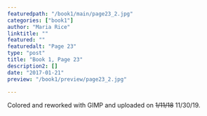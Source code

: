 ```yaml
---
featuredpath: "/book1/main/page23_2.jpg"
categories: ["book1"]
author: "Maria Rice"
linktitle: ""
featured: ""
featuredalt: "Page 23"
type: "post"
title: "Book 1, Page 23"
description2: []
date: "2017-01-21"
preview: "/book1/preview/page23_2.jpg"

---
```


Colored and reworked with GIMP and uploaded on ~~1/11/18~~ 11/30/19. 

